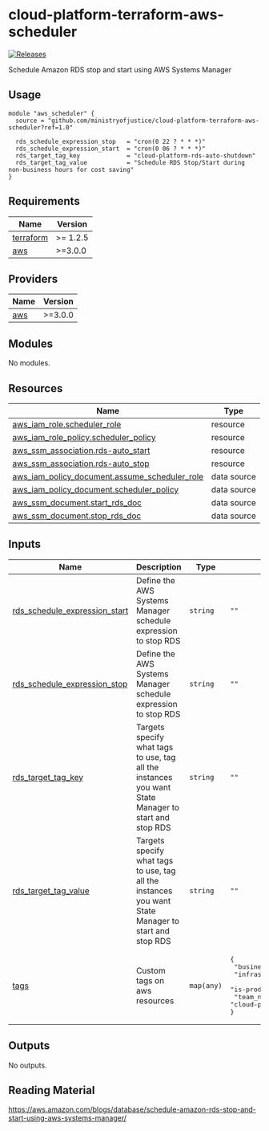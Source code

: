 # cloud-platform-terraform-aws-scheduler

[![Releases](https://img.shields.io/github/release/ministryofjustice/cloud-platform-terraform-aws-scheduler/all.svg?style=flat-square)](https://github.com/ministryofjustice/cloud-platform-terraform-aws-scheduler/releases)

Schedule Amazon RDS stop and start using AWS Systems Manager

## Usage

```
module "aws_scheduler" {
  source = "github.com/ministryofjustice/cloud-platform-terraform-aws-scheduler?ref=1.0"

  rds_schedule_expression_stop   = "cron(0 22 ? * * *)"
  rds_schedule_expression_start  = "cron(0 06 ? * * *)"
  rds_target_tag_key             = "cloud-platform-rds-auto-shutdown"
  rds_target_tag_value           = "Schedule RDS Stop/Start during non-business hours for cost saving"
}
```

<!--- BEGIN_TF_DOCS --->
## Requirements

| Name | Version |
|------|---------|
| <a name="requirement_terraform"></a> [terraform](#requirement\_terraform) | >= 1.2.5 |
| <a name="requirement_aws"></a> [aws](#requirement\_aws) | >=3.0.0 |

## Providers

| Name | Version |
|------|---------|
| <a name="provider_aws"></a> [aws](#provider\_aws) | >=3.0.0 |

## Modules

No modules.

## Resources

| Name | Type |
|------|------|
| [aws_iam_role.scheduler_role](https://registry.terraform.io/providers/hashicorp/aws/latest/docs/resources/iam_role) | resource |
| [aws_iam_role_policy.scheduler_policy](https://registry.terraform.io/providers/hashicorp/aws/latest/docs/resources/iam_role_policy) | resource |
| [aws_ssm_association.rds-auto_start](https://registry.terraform.io/providers/hashicorp/aws/latest/docs/resources/ssm_association) | resource |
| [aws_ssm_association.rds-auto_stop](https://registry.terraform.io/providers/hashicorp/aws/latest/docs/resources/ssm_association) | resource |
| [aws_iam_policy_document.assume_scheduler_role](https://registry.terraform.io/providers/hashicorp/aws/latest/docs/data-sources/iam_policy_document) | data source |
| [aws_iam_policy_document.scheduler_policy](https://registry.terraform.io/providers/hashicorp/aws/latest/docs/data-sources/iam_policy_document) | data source |
| [aws_ssm_document.start_rds_doc](https://registry.terraform.io/providers/hashicorp/aws/latest/docs/data-sources/ssm_document) | data source |
| [aws_ssm_document.stop_rds_doc](https://registry.terraform.io/providers/hashicorp/aws/latest/docs/data-sources/ssm_document) | data source |

## Inputs

| Name | Description | Type | Default | Required |
|------|-------------|------|---------|:--------:|
| <a name="input_rds_schedule_expression_start"></a> [rds\_schedule\_expression\_start](#input\_rds\_schedule\_expression\_start) | Define the AWS Systems Manager schedule expression to stop RDS | `string` | `""` | no |
| <a name="input_rds_schedule_expression_stop"></a> [rds\_schedule\_expression\_stop](#input\_rds\_schedule\_expression\_stop) | Define the AWS Systems Manager schedule expression to stop RDS | `string` | `""` | no |
| <a name="input_rds_target_tag_key"></a> [rds\_target\_tag\_key](#input\_rds\_target\_tag\_key) | Targets specify what tags to use, tag all the instances you want State Manager to start and stop RDS | `string` | `""` | no |
| <a name="input_rds_target_tag_value"></a> [rds\_target\_tag\_value](#input\_rds\_target\_tag\_value) | Targets specify what tags to use, tag all the instances you want State Manager to start and stop RDS | `string` | `""` | no |
| <a name="input_tags"></a> [tags](#input\_tags) | Custom tags on aws resources | `map(any)` | <pre>{<br>  "business-unit": "HQ",<br>  "infrastructure-support": "platforms@digtal.justice.gov.uk",<br>  "is-production": "true",<br>  "team_name": "cloud-platform"<br>}</pre> | no |

## Outputs

No outputs.

<!--- END_TF_DOCS --->

## Reading Material

https://aws.amazon.com/blogs/database/schedule-amazon-rds-stop-and-start-using-aws-systems-manager/
